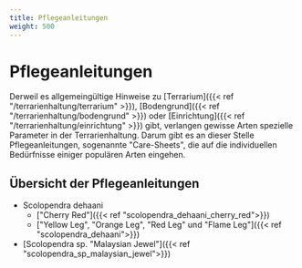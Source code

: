 ```yaml
--- 
title: Pflegeanleitungen
weight: 500
---
```


# Pflegeanleitungen

Derweil es allgemeingültige Hinweise zu [Terrarium]({{< ref "/terrarienhaltung/terrarium" >}}), [Bodengrund]({{< ref "/terrarienhaltung/bodengrund" >}}) oder [Einrichtung]({{< ref "/terrarienhaltung/einrichtung" >}}) gibt, verlangen gewisse Arten spezielle Parameter in der Terrarienhaltung. Darum gibt es an dieser Stelle Pflegeanleitungen, sogenannte "Care-Sheets", die auf die individuellen Bedürfnisse einiger populären Arten eingehen.

## Übersicht der Pflegeanleitungen

* Scolopendra dehaani
  * ["Cherry Red"]({{< ref "scolopendra_dehaani_cherry_red">}})
  * ["Yellow Leg", "Orange Leg", "Red Leg" und "Flame Leg"]({{< ref "scolopendra_dehaani">}})
* [Scolopendra sp. "Malaysian Jewel"]({{< ref "scolopendra_sp_malaysian_jewel">}})
